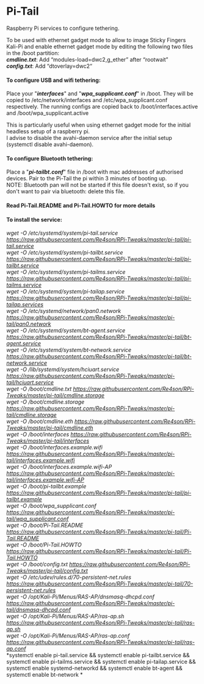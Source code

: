 # Pi-Tail

Raspberry Pi services to configure tethering.  

To be used with ethernet gadget mode to allow to image Sticky Fingers Kali-Pi and enable
ethernet gadget mode by editing the following two files in the /boot partition:  
**_cmdline.txt_**: Add “modules-load=dwc2,g_ether” after “rootwait”  
**_config.txt_**: Add “dtoverlay=dwc2“  

#### To configure USB and wifi tethering:
Place your "**_interfaces_**" and "**_wpa_supplicant.conf_**" in /boot.
They will be copied to /etc/network/interfaces and /etc/wpa_supplicant.conf respectively.
The running configs are copied back to /boot/interfaces.active and /boot/wpa_supplicant.active

This is particularly useful when using ethernet gadget mode for the initial headless setup of a raspberry pi.  
I advise to disable the avahi-daemon service after the initial setup (systemctl disable avahi-daemon).  
  
#### To configure Bluetooth tethering:  
Place a "**_pi-tailbt.conf_**" file in /boot with mac addresses of authorised devices. Pair to the Pi-Tail the pi within 3 minutes of booting up.  
NOTE: Bluetooth pan will not be started if this file doesn't exist, so if you don't want to pair via bluetooth: delete this file.  

#### Read Pi-Tail.README and Pi-Tail.HOWTO for more details
  
#### To install the service:  

*wget -O /etc/systemd/system/pi-tail.service https://raw.githubusercontent.com/Re4son/RPi-Tweaks/master/pi-tail/pi-tail.service*  
*wget -O /etc/systemd/system/pi-tailbt.service https://raw.githubusercontent.com/Re4son/RPi-Tweaks/master/pi-tail/pi-tailbt.service*  
*wget -O /etc/systemd/system/pi-tailms.service https://raw.githubusercontent.com/Re4son/RPi-Tweaks/master/pi-tail/pi-tailms.service*  
*wget -O /etc/systemd/system/pi-tailap.service https://raw.githubusercontent.com/Re4son/RPi-Tweaks/master/pi-tail/pi-tailap.services*  
*wget -O /etc/systemd/network/pan0.network https://raw.githubusercontent.com/Re4son/RPi-Tweaks/master/pi-tail/pan0.network*  
*wget -O /etc/systemd/system/bt-agent.service https://raw.githubusercontent.com/Re4son/RPi-Tweaks/master/pi-tail/bt-agent.service*  
*wget -O /etc/systemd/system/bt-network.service https://raw.githubusercontent.com/Re4son/RPi-Tweaks/master/pi-tail/bt-network.service*  
*wget -O /lib/systemd/system/hciuart.service https://raw.githubusercontent.com/Re4son/RPi-Tweaks/master/pi-tail/hciuart.service*  
*wget -O /boot/cmdline.txt https://raw.githubusercontent.com/Re4son/RPi-Tweaks/master/pi-tail/cmdline.storage*  
*wget -O /boot/cmdline.storage https://raw.githubusercontent.com/Re4son/RPi-Tweaks/master/pi-tail/cmdline.storage*  
*wget -O /boot/cmdline.eth https://raw.githubusercontent.com/Re4son/RPi-Tweaks/master/pi-tail/cmdline.eth*  
*wget -O /boot/interfaces https://raw.githubusercontent.com/Re4son/RPi-Tweaks/master/pi-tail/interfaces*  
*wget -O /boot/interfaces.example.wifi https://raw.githubusercontent.com/Re4son/RPi-Tweaks/master/pi-tail/interfaces.example.wifi*  
*wget -O /boot/interfaces.example.wifi-AP https://raw.githubusercontent.com/Re4son/RPi-Tweaks/master/pi-tail/interfaces.example.wifi-AP*  
*wget -O /boot/pi-tailbt.example https://raw.githubusercontent.com/Re4son/RPi-Tweaks/master/pi-tail/pi-tailbt.example*  
*wget -O /boot/wpa_supplicant.conf https://raw.githubusercontent.com/Re4son/RPi-Tweaks/master/pi-tail/wpa_supplicant.conf*  
*wget -O /boot/Pi-Tail.README https://raw.githubusercontent.com/Re4son/RPi-Tweaks/master/pi-tail/Pi-Tail.README*  
*wget -O /boot/Pi-Tail.HOWTO https://raw.githubusercontent.com/Re4son/RPi-Tweaks/master/pi-tail/Pi-Tail.HOWTO*  
*wget -O /boot/config.txt https://raw.githubusercontent.com/Re4son/RPi-Tweaks/master/pi-tail/config.txt*  
*wget -O /etc/udev/rules.d/70-persistent-net.rules https://raw.githubusercontent.com/Re4son/RPi-Tweaks/master/pi-tail/70-persistent-net.rules*  
*wget -O /opt/Kali-Pi/Menus/RAS-AP/dnsmasq-dhcpd.conf https://raw.githubusercontent.com/Re4son/RPi-Tweaks/master/pi-tail/dnsmasq-dhcpd.conf*  
*wget -O /opt/Kali-Pi/Menus/RAS-AP/ras-ap.sh https://raw.githubusercontent.com/Re4son/RPi-Tweaks/master/pi-tail/ras-ap.sh*  
*wget -O /opt/Kali-Pi/Menus/RAS-AP/ras-ap.conf https://raw.githubusercontent.com/Re4son/RPi-Tweaks/master/pi-tail/ras-ap.conf*  
*systemctl enable pi-tail.service && systemctl enable pi-tailbt.service && systemctl enable pi-tailms.service && systemctl enable pi-tailap.service && systemctl enable systemd-networkd && systemctl enable bt-agent && systemctl enable bt-network
*  
